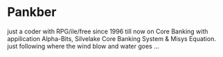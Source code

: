 # Pankber
just a coder with RPG/ile/free since 1996 till now on Core Banking with appilication Alpha-Bits, Silvelake Core Banking System &amp; Misys Equation. just following where the wind blow and water goes ...
